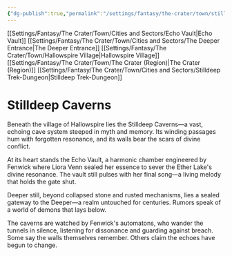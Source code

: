 ```yaml
---
{"dg-publish":true,"permalink":"/settings/fantasy/the-crater/town/stilldeep-caverns/"}
---
```


[[Settings/Fantasy/The Crater/Town/Cities and Sectors/Echo Vault\|Echo Vault]]
[[Settings/Fantasy/The Crater/Town/Cities and Sectors/The Deeper Entrance\|The Deeper Entrance]]
[[Settings/Fantasy/The Crater/Town/Hallowspire Village\|Hallowspire Village]]
[[Settings/Fantasy/The Crater/Town/The Crater (Region)\|The Crater (Region)]]
[[Settings/Fantasy/The Crater/Town/Cities and Sectors/Stilldeep Trek-Dungeon\|Stilldeep Trek-Dungeon]] 
# Stilldeep Caverns

Beneath the village of Hallowspire lies the Stilldeep Caverns—a vast, echoing cave system steeped in myth and memory. Its winding passages hum with forgotten resonance, and its walls bear the scars of divine conflict.

At its heart stands the Echo Vault, a harmonic chamber engineered by Fenwick where Liora Venn sealed her essence to sever the Ether Lake's divine resonance. The vault still pulses with her final song—a living melody that holds the gate shut.

Deeper still, beyond collapsed stone and rusted mechanisms, lies a sealed gateway to the Deeper—a realm untouched for centuries. Rumors speak of a world of demons that lays below.

The caverns are watched by Fenwick's automatons, who wander the tunnels in silence, listening for dissonance and guarding against breach. Some say the walls themselves remember. Others claim the echoes have begun to change.